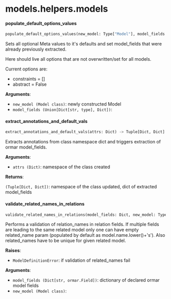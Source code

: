 <a name="models.helpers.models"></a>
# models.helpers.models

<a name="models.helpers.models.populate_default_options_values"></a>
#### populate\_default\_options\_values

```python
populate_default_options_values(new_model: Type["Model"], model_fields: Dict) -> None
```

Sets all optional Meta values to it's defaults
and set model_fields that were already previously extracted.

Here should live all options that are not overwritten/set for all models.

Current options are:
* constraints = []
* abstract = False

**Arguments**:

- `new_model (Model class)`: newly constructed Model
- `model_fields (Union[Dict[str, type], Dict])`: 

<a name="models.helpers.models.extract_annotations_and_default_vals"></a>
#### extract\_annotations\_and\_default\_vals

```python
extract_annotations_and_default_vals(attrs: Dict) -> Tuple[Dict, Dict]
```

Extracts annotations from class namespace dict and triggers
extraction of ormar model_fields.

**Arguments**:

- `attrs (Dict)`: namespace of the class created

**Returns**:

`(Tuple[Dict, Dict])`: namespace of the class updated, dict of extracted model_fields

<a name="models.helpers.models.validate_related_names_in_relations"></a>
#### validate\_related\_names\_in\_relations

```python
validate_related_names_in_relations(model_fields: Dict, new_model: Type["Model"]) -> None
```

Performs a validation of relation_names in relation fields.
If multiple fields are leading to the same related model
only one can have empty related_name param
(populated by default as model.name.lower()+'s').
Also related_names have to be unique for given related model.

**Raises**:

- `ModelDefinitionError`: if validation of related_names fail

**Arguments**:

- `model_fields (Dict[str, ormar.Field])`: dictionary of declared ormar model fields
- `new_model (Model class)`: 

